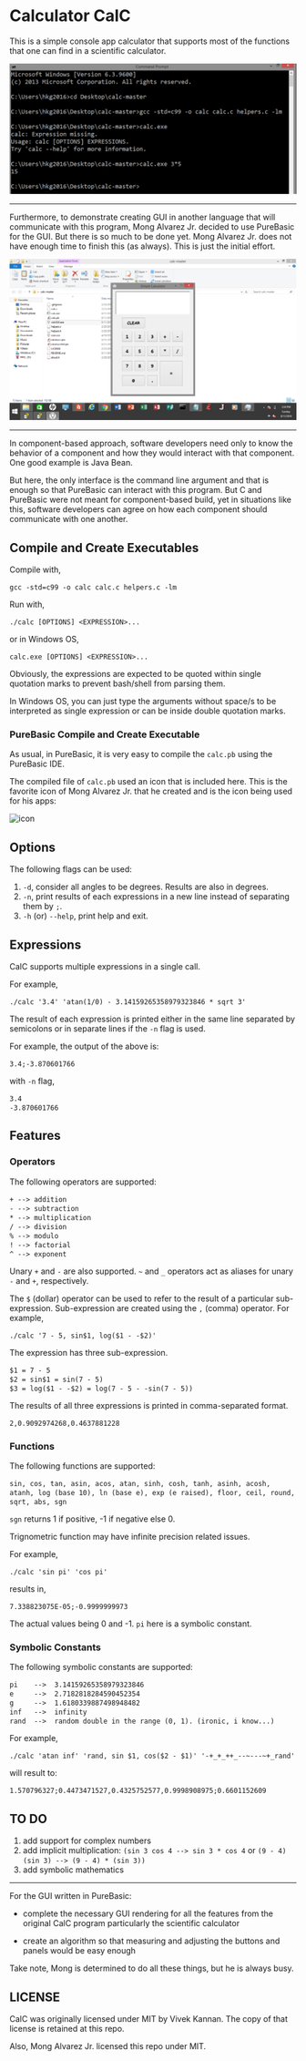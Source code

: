# Calculator CalC
This is a simple console app calculator
that supports most of the functions that one can 
find in a scientific calculator.

![console](resources/console.png)

***
Furthermore, to demonstrate creating GUI in
another language that will communicate
with this program, Mong Alvarez Jr. decided
to use PureBasic for the GUI. But there is so much to
be done yet. Mong Alvarez Jr. does not have
enough time to finish this (as always). 
This is just the initial effort.

![GUI](resources/GUI.png)

***
In component-based approach, software developers
need only to know the behavior of a component
and how they would interact with that component. 
One good example is Java Bean.

But here, the only interface is the command line argument
and that is enough so that PureBasic can
interact with this program. But C and PureBasic
were not meant for component-based build, yet
in situations like this, software
developers can agree on how each component should
communicate with one another. 

## Compile and Create Executables
Compile with,
  
	gcc -std=c99 -o calc calc.c helpers.c -lm

Run with,
  
	./calc [OPTIONS] <EXPRESSION>...

or in Windows OS,

	calc.exe [OPTIONS] <EXPRESSION>...

Obviously, the expressions are expected to be quoted 
within single quotation marks to prevent bash/shell from parsing them.

In Windows OS, you can just type the arguments without space/s
to be interpreted as single expression or can be inside
double quotation marks.

### PureBasic Compile and Create Executable
As usual, in PureBasic, it is very easy to compile
the `calc.pb` using the PureBasic IDE. 

The compiled file of `calc.pb` used an icon that is
included here. This is the favorite icon of Mong
Alvarez Jr. that he created 
and is the icon being used for his apps:

![icon](resources/icon.ico)

## Options
The following flags can be used:

1. `-d`, consider all angles to be degrees. Results are also in degrees.
2. `-n`, print results of each expressions in a new 
line instead of separating them by `;`.
3. `-h` (or) `--help`, print help and exit.

## Expressions
CalC supports multiple expressions in a single call. 

For example,
  
    ./calc '3.4' 'atan(1/0) - 3.14159265358979323846 * sqrt 3'
  
The result of each expression is printed either in the same line 
separated by semicolons or in separate lines if the `-n` flag is used.
  
For example, the output of the above is:
  
    3.4;-3.870601766
  
with `-n` flag,
  
    3.4
    -3.870601766

## Features
### Operators
The following operators are supported:

    + --> addition
    - --> subtraction
    * --> multiplication
    / --> division
    % --> modulo
    ! --> factorial
    ^ --> exponent

Unary `+` and `-` are also supported. `~` and `_`
operators act as 
aliases for unary `-` and `+`, respectively.

The `$` (dollar) operator can be used to refer 
to the result of a particular 
sub-expression. Sub-expression are created 
using the `,` (comma) operator. For example,

    ./calc '7 - 5, sin$1, log($1 - -$2)'

The expression has three sub-expression.

    $1 = 7 - 5
    $2 = sin$1 = sin(7 - 5)
    $3 = log($1 - -$2) = log(7 - 5 - -sin(7 - 5))

The results of all three expressions is printed 
in comma-separated format.

    2,0.9092974268,0.4637881228

### Functions
The following functions are supported:
 
```
sin, cos, tan, asin, acos, atan, sinh, cosh, tanh, asinh, acosh, atanh, log (base 10), ln (base e), exp (e raised), floor, ceil, round, sqrt, abs, sgn
```
 
`sgn` returns 1 if positive, -1 if negative else 0.
  
Trignometric function may have infinite precision related issues. 

For example,
  
    ./calc 'sin pi' 'cos pi'
  
results in,
  
    7.338823075E-05;-0.9999999973
  
The actual values being 0 and -1. `pi` here 
is a symbolic constant.

### Symbolic Constants
The following symbolic constants are supported:
  
    pi    -->  3.14159265358979323846
    e     -->  2.7182818284590452354
    g     -->  1.6180339887498948482
    inf   -->  infinity
    rand  -->  random double in the range (0, 1). (ironic, i know...)
  
For example,
  
    ./calc 'atan inf' 'rand, sin $1, cos($2 - $1)' '-+_+_++_--~---~+_rand'

will result to:
    
    1.570796327;0.4473471527,0.4325752577,0.9998908975;0.6601152609

## TO DO
1. add support for complex numbers
2. add implicit multiplication: 
`(sin 3 cos 4 --> sin 3 * cos 4` or 
`(9 - 4) (sin 3) --> (9 - 4) * (sin 3))`
3. add symbolic mathematics

***
For the GUI written in PureBasic:

- complete the necessary GUI rendering for all
the features from the original CalC program
particularly the scientific calculator

- create an algorithm so that measuring and 
adjusting the buttons and panels would be easy enough

Take note, Mong is determined to do all these things,
but he is always busy.

## LICENSE
CalC was originally licensed under MIT by Vivek Kannan.
The copy of that license is retained at this repo.

Also, Mong Alvarez Jr. licensed this repo under MIT.
